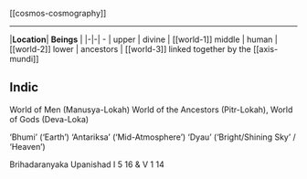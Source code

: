 [[cosmos-cosmography]]
***
|**Location**| **Beings** | 
|-|-| - | 
upper | divine | [[world-1]]
middle | human | [[world-2]]
lower | ancestors | [[world-3]]
linked together by the [[axis-mundi]]
## Indic
World of Men (Manusya-Lokah)
World of the Ancestors (Pitr-Lokah),
World of Gods (Deva-Loka)

‘Bhumi’ (‘Earth’)
‘Antariksa’ (‘Mid-Atmosphere’)
‘Dyau’ (‘Bright/Shining Sky’ / ‘Heaven’)

Brihadaranyaka Upanishad I 5 16 & V 1 14